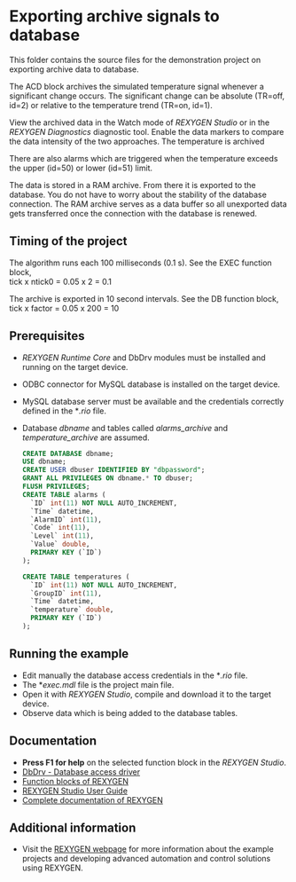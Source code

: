 Exporting archive signals to database
=====================================

This folder contains the source files for the demonstration project on exporting 
archive data to database.

The ACD block archives the simulated temperature signal whenever a significant
change occurs. The significant change can be absolute (TR=off, id=2) or relative 
to the temperature trend (TR=on, id=1). 

View the archived data in the Watch mode of *REXYGEN Studio* or in the *REXYGEN Diagnostics* 
diagnostic tool. Enable the data markers to compare the data intensity of 
the two approaches. The temperature is archived 

There are also alarms which are triggered when the temperature exceeds the upper 
(id=50) or lower (id=51) limit.

The data is stored in a RAM archive. From there it is exported to the database. 
You do not have to worry about the stability of the database connection. The RAM 
archive serves as a data buffer so all unexported data gets transferred once the 
connection with the database is renewed.

## Timing of the project ##
The algorithm runs each 100 milliseconds (0.1 s). See the EXEC function block,  
tick x ntick0 = 0.05 x 2 = 0.1

The archive is exported in 10 second intervals. See the DB function block,
tick x factor = 0.05 x 200 = 10 

## Prerequisites ##

- *REXYGEN Runtime Core* and DbDrv modules must be installed and running on the target device.
- ODBC connector for MySQL database is installed on the target device.  
- MySQL database server must be available and the credentials correctly defined 
in the **.rio* file. 
- Database *dbname* and tables called *alarms_archive* and *temperature_archive* 
are assumed.

  ```sql
  CREATE DATABASE dbname;
  USE dbname;
  CREATE USER dbuser IDENTIFIED BY "dbpassword";
  GRANT ALL PRIVILEGES ON dbname.* TO dbuser;
  FLUSH PRIVILEGES;
  CREATE TABLE alarms (
    `ID` int(11) NOT NULL AUTO_INCREMENT,
    `Time` datetime,
    `AlarmID` int(11),
    `Code` int(11),
    `Level` int(11),
    `Value` double,
    PRIMARY KEY (`ID`)
  );
  ```
  ```sql
  CREATE TABLE temperatures (
    `ID` int(11) NOT NULL AUTO_INCREMENT,
    `GroupID` int(11),
    `Time` datetime,
    `temperature` double,
    PRIMARY KEY (`ID`)
  );
  ```

## Running the example ##
- Edit manually the database access credentials in the **.rio* file.
- The **exec.mdl* file is the project main file.
- Open it with *REXYGEN Studio*, compile and download it to the target device.
- Observe data which is being added to the database tables.

## Documentation ##

- **Press F1 for help** on the selected function block in the *REXYGEN Studio*.
- [DbDrv - Database access driver](https://www.rexygen.com/doc/PDF/ENGLISH/DbDrv_ENG.pdf)
- [Function blocks of REXYGEN](https://www.rexygen.com/doc/PDF/ENGLISH/BRef_ENG.pdf)
- [REXYGEN Studio User Guide](https://www.rexygen.com/doc/PDF/ENGLISH/RexygenStudio_ENG.pdf)
- [Complete documentation of REXYGEN](http://www.rexygen.com/documentation-and-support)

## Additional information ##

- Visit the [REXYGEN webpage](http://www.rexygen.com) 
for more information about the example projects and developing advanced 
automation and control solutions using REXYGEN.